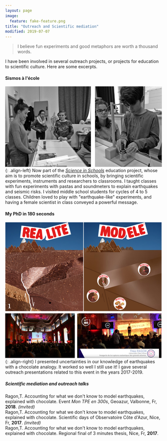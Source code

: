 ```yaml
---
layout: page
image:
  feature: fake-feature.png
title: "Outreach and Scientific mediation"
modified: 2019-07-07
---
```


> I believe fun experiments and good metaphors are worth a thousand words.
 
 
I have been involved in several outreach projects, or projects for education to scientific culture. Here are some excerpts.

#### Sismos à l'école
![sismoalecole](/outreach/seismoalecole.png){: .align-left}
Now part of the [*Science in Schools*](http://www.sciencesalecole.org/plan-sismos-a-lecole-presentation/)  education project, whose aim is to promote scientific culture in schools, by bringing scientific experiments, instruments and researchers to classrooms. I taught classes with fun experiments with pastas and soundmeters to explain earthquakes and seismic risks. I visited middle school students for cycles of 4 to 5 classes. Children loved to play with "earthquake-like" experiments, and having a female scientist in class conveyed a powerful message.

#### My PhD in 180 seconds
![mt180](/outreach/mt180.png){: .align-right}
I presented uncertainties in our knowledge of earthquakes with a chocolate analogy. It worked so well I still use it!
I gave several outreach presentations related to this event in the years 2017-2019.

##### Scientific mediation and outreach talks  
Ragon,T. Accounting for what we don't know to model earthquakes, explained with chocolate. Event *Mon TPE en 300s*, Geoazur, Valbonne, Fr, **2018**. *(invited)*  
Ragon,T. Accounting for what we don't know to model earthquakes, explained with chocolate. Scientific days of Observatoire Côte d'Azur, Nice, Fr, **2017**. *(invited)*  
Ragon,T. Accounting for what we don't know to model earthquakes, explained with chocolate. Regional final of 3 minutes thesis, Nice, Fr, **2017**.
